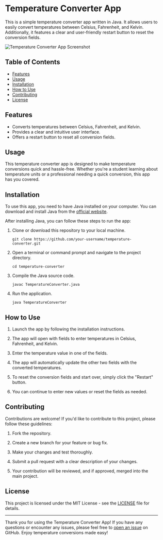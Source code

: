 # Temperature Converter App

This is a simple temperature converter app written in Java. It allows users to easily convert temperatures between Celsius, Fahrenheit, and Kelvin. Additionally, it features a clear and user-friendly restart button to reset the conversion fields.

![Temperature Converter App Screenshot](ScreenShot/img1.png)

## Table of Contents

- [Features](#features)
- [Usage](#usage)
- [Installation](#installation)
- [How to Use](#how-to-use)
- [Contributing](#contributing)
- [License](#license)

## Features

- Converts temperatures between Celsius, Fahrenheit, and Kelvin.
- Provides a clear and intuitive user interface.
- Offers a restart button to reset all conversion fields.

## Usage

This temperature converter app is designed to make temperature conversions quick and hassle-free. Whether you're a student learning about temperature units or a professional needing a quick conversion, this app has you covered.

## Installation

To use this app, you need to have Java installed on your computer. You can download and install Java from the [official website](https://www.oracle.com/java/technologies/javase-downloads.html).

After installing Java, you can follow these steps to run the app:

1. Clone or download this repository to your local machine.

   ```
   git clone https://github.com/your-username/temperature-converter.git
   ```

2. Open a terminal or command prompt and navigate to the project directory.

   ```
   cd temperature-converter
   ```

3. Compile the Java source code.

   ```
   javac TemperatureConverter.java
   ```

4. Run the application.

   ```
   java TemperatureConverter
   ```

## How to Use

1. Launch the app by following the installation instructions.

2. The app will open with fields to enter temperatures in Celsius, Fahrenheit, and Kelvin.

3. Enter the temperature value in one of the fields.

4. The app will automatically update the other two fields with the converted temperatures.

5. To reset the conversion fields and start over, simply click the "Restart" button.

6. You can continue to enter new values or reset the fields as needed.

## Contributing

Contributions are welcome! If you'd like to contribute to this project, please follow these guidelines:

1. Fork the repository.

2. Create a new branch for your feature or bug fix.

3. Make your changes and test thoroughly.

4. Submit a pull request with a clear description of your changes.

5. Your contribution will be reviewed, and if approved, merged into the main project.

## License

This project is licensed under the MIT License - see the [LICENSE](LICENSE) file for details.

---

Thank you for using the Temperature Converter App! If you have any questions or encounter any issues, please feel free to [open an issue](https://github.com/your-username/temperature-converter/issues) on GitHub. Enjoy temperature conversions made easy!
